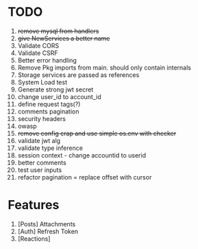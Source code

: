 # TODO

1. ~~remove mysql from handlers~~
2. ~~give NewServices a better name~~
3. Validate CORS
4. Validate CSRF
5. Better error handling
6. Remove Pkg imports from main. should only contain internals
7. Storage services are passed as references
8. System Load test
9. Generate strong jwt secret
10. change user_id to account_id
11. define request tags(?)
12. comments pagination
13. security headers
14. owasp
15. ~~remove config crap and use simple os.env with checker~~
16. validate jwt alg
17. validate type inference
18. session context - change accountid to userid
19. better comments
20. test user inputs
21. refactor pagination = replace offset with cursor

# Features

1. [Posts] Attachments
2. [Auth] Refresh Token
3. [Reactions]